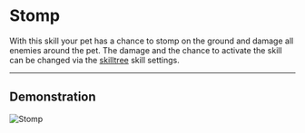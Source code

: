 # Stomp

With this skill your pet has a chance to stomp on the ground and damage all enemies around the pet.
The damage and the chance to activate the skill can be changed via the [skilltree](skilltrees) skill settings.

----

## Demonstration

![Stomp](/wiki/images/skills/stomp.gif)